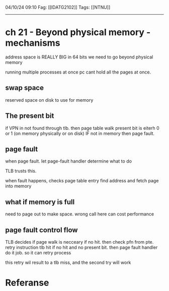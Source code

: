 04/10/24 09:10
Fag: [[IDATG2102]]
Tags: [[NTNU]]
___

# ch 21 - Beyond physical memory - mechanisms
address space is REALLY BIG in 64 bits
we need to go beyond physical memory

running multiple processes at once
pc cant hold all the pages at once. 

## swap space
reserved space on disk to use for memory

## The present bit
if VPN in not found through tlb. then page table walk
present bit is eiterh 0 or 1 (on memory physically or on disk)
IF not in memory then page fault.

## page fault
when page fault. let page-fault handler determine what to do

TLB trusts this.

when fault happens, checks page table entry find address and fetch page into memory

## what if memory is full
need to page out to make space. wrong call here can cost performance

## page fault control flow
TLB decides if page walk is necceary
if no hit. then check pfn from pte. retry instruction tlb hit
if no hit and no present bit. then page fault handler do it job. so it can retry process

this retry wil result to a tlb miss, and the second try will work



# Referanse
